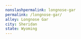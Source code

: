 ```yaml
---
﻿nonslashpermalink: longnose-gar
permalink: /longnose-gar/
alley: Longnose Gar
city: Sheridan
state: Wyoming
---
```

